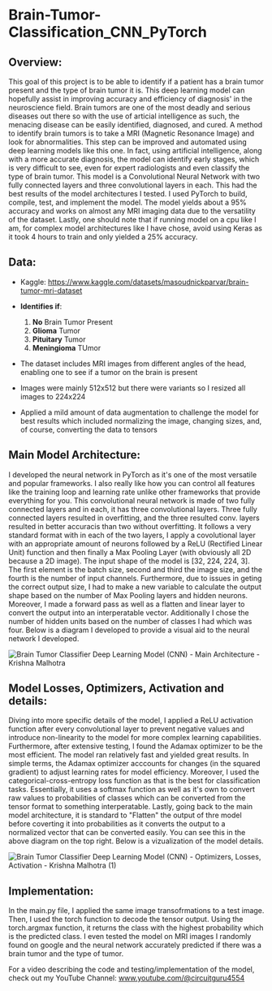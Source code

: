 # Brain-Tumor-Classification_CNN_PyTorch


## Overview:
This goal of this project is to be able to identify if a patient has a brain tumor present and the type of brain tumor it is. This deep learning model can hopefully assist in improving accuracy and efficiency of diagnosis' in the neuroscience field. Brain tumors are one of the most deadly and serious diseases out there so with the use of articial intelligence as such, the menacing disease can be easily identified, diagnosed, and cured. A method to identify brain tumors is to take a MRI (Magnetic Resonance Image) and look for abnormalities. This step can be improved and automated using deep learning models like this one. In fact, using artificial intelligence, along with a more accurate diagnosis, the model can identify early stages, which is very difficult to see, even for expert radiologists and even classify the type of brain tumor. This model is a Convolutional Neural Network with two fully connected layers and three convolutional layers in each. This had the best results of the model architectures I tested. I used PyTorch to build, compile, test, and implement the model. The model yields about a 95% accuracy and works on almost any MRI imaging data due to the versatility of the dataset. Lastly, one should note that if running model on a cpu like I am, for complex model architectures like I have chose, avoid using Keras as it took 4 hours to train and only yielded a 25% accuracy.


## Data:
 - Kaggle: https://www.kaggle.com/datasets/masoudnickparvar/brain-tumor-mri-dataset
 - __Identifies if__:

   1. **No** Brain Tumor Present
   2. **Glioma** Tumor
   3. **Pituitary** Tumor
   4. **Meningioma** TUmor
 
  - The dataset includes MRI images from different angles of the head, enabling one to see if a tumor on the brain is present
  - Images were mainly 512x512 but there were variants so I resized all images to 224x224
  - Applied a mild amount of data augmentation to challenge the model for best results which included normalizing the image, changing sizes, and, of course, converting the data to tensors


## Main Model Architecture:
I developed the neural network in PyTorch as it's one of the most versatile and popular frameworks. I also really like how you can control all features like the training loop and learning rate unlike other frameworks that provide everything for you. This convolutional neural network is made of two fully connected layers and in each, it has three convolutional layers. Three fully connected layers resulted in overfitting, and the three resulted conv. layers resulted in better accuracis than two without overfitting. It follows a very standard format with in each of the two layers, I apply a covolutional layer with an appropriate amount of neurons followed by a ReLU (Rectified Linear Unit) function and then finally a Max Pooling Layer (with obviously all 2D because a 2D image). The input shape of the model is [32, 224, 224, 3]. The first element is the batch size, second and third the image size, and the fourth is the number of input channels. Furthermore, due to issues in geting the correct output size, I had to make a new variable to calculate the output shape based on the number of Max Pooling layers and hidden neurons. Moreover, I made a forward pass as well as a flatten and linear layer to convert the output into an interperatable vector. Additionally I chose the number of hidden units based on the number of classes I had which was four. Below is a diagram I developed to provide a visual aid to the neural network I developed.

    
![Brain Tumor Classifier Deep Learning Model (CNN) - Main Architecture - Krishna Malhotra](https://github.com/Krish-mal15/Brain-Tumor-Classification_CNN_PyTorch/assets/156712020/13137a04-134d-438d-87a3-93a3cf0b7398)


## Model Losses, Optimizers, Activation and details:
Diving into more specific details of the model, I applied a ReLU activation function after every convolutional layer to prevent negative values and introduce non-linearity to the model for more complex learning capabilities. Furthermore, after extensive testing, I found the Adamax optimizer to be the most efficient. The model ran relatively fast and yielded great results. In simple terms, the Adamax optimizer acccounts for changes (in the squared gradient) to adjust learning rates for model efficiency. Moreover, I used the categorical-cross-entropy loss function as that is the best for classification tasks. Essentially, it uses a softmax function as well as it's own to convert raw values to probabilities of classes which can be converted from the tensor format to something interperatable. Lastly, going back to the main model architecture, it is standard to "Flatten" the output of thre model before coverting it into probabilities as it converts the output to a normalized vector that can be converted easily. You can see this in the above diagram on the top right. Below is a vizualization of the model details. 


![Brain  Tumor Classifier Deep Learning Model (CNN) - Optimizers, Losses, Activation - Krishna Malhotra (1)](https://github.com/Krish-mal15/Brain-Tumor-Classification_CNN_PyTorch/assets/156712020/fd01bbf3-c484-46d2-a5f1-51e911aeafb1)


## Implementation:
In the main.py file, I applied the same image transofrmations to a test image. Then, I used the torch function to decode the tensor output. Using the torch.argmax function, it returns the class with the highest probability which is the predicted class. I even tested the model on MRI images I randomly found on google and the neural network accurately predicted if there was a brain tumor and the type of tumor.

For a video describing the code and testing/implementation of the model, check out my YouTube Channel: www.youtube.com/@circuitguru4554

